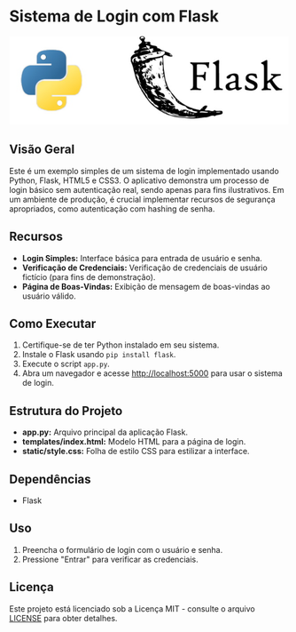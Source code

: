 # Sistema de Login com Flask

![Flask Logo](python_flask.JPG)

## Visão Geral

Este é um exemplo simples de um sistema de login implementado usando Python, Flask, HTML5 e CSS3. O aplicativo demonstra um processo de login básico sem autenticação real, sendo apenas para fins ilustrativos. Em um ambiente de produção, é crucial implementar recursos de segurança apropriados, como autenticação com hashing de senha.

## Recursos

- **Login Simples:** Interface básica para entrada de usuário e senha.
- **Verificação de Credenciais:** Verificação de credenciais de usuário fictício (para fins de demonstração).
- **Página de Boas-Vindas:** Exibição de mensagem de boas-vindas ao usuário válido.

## Como Executar

1. Certifique-se de ter Python instalado em seu sistema.
2. Instale o Flask usando `pip install flask`.
3. Execute o script `app.py`.
4. Abra um navegador e acesse [http://localhost:5000](http://localhost:5000) para usar o sistema de login.

## Estrutura do Projeto

- **app.py:** Arquivo principal da aplicação Flask.
- **templates/index.html:** Modelo HTML para a página de login.
- **static/style.css:** Folha de estilo CSS para estilizar a interface.

## Dependências

- Flask

## Uso

1. Preencha o formulário de login com o usuário e senha.
2. Pressione "Entrar" para verificar as credenciais.


## Licença

Este projeto está licenciado sob a Licença MIT - consulte o arquivo [LICENSE](LICENSE) para obter detalhes.
